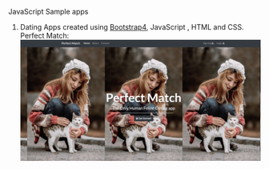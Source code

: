 JavaScript Sample apps 

1. Dating Apps created using [Bootstrap4](https://getbootstrap.com/docs/4.4/components/alerts/), JavaScript , HTML and CSS.
Perfect Match: 
![Perfect Match](dating-app/img/dating-app.png)